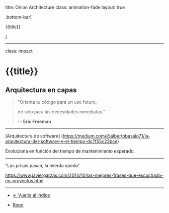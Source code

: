 title: Onion Architecture
class: animation-fade
layout: true

.bottom-bar[

{{title}}

]

---

class: impact

# {{title}}

## Arquitectura en capas

> "Orienta tu código para un uso futuro,

> no solo para las necesidades inmediatas."
>
> -- **Eric Freeman**

---

[Arquitectura de software] (https://medium.com/@albertobasalo71/la-arquitectura-del-software-y-el-tiempo-dc7f55c23bce)

Evoluciona en función del tiempo de mantenimiento esperado.

---

“Las prisas pasan, la mierda queda”

https://www.javiergarzas.com/2014/10/las-mejores-frases-que-escuchado-en-proyectos.html

---


- [<- Vuelta al índice ](./)

- [Repo](https://github.com/AcademiaBinaria/clean-software-architecture)
